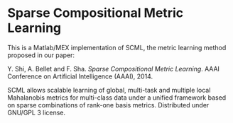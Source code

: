 # Sparse Compositional Metric Learning

This is a Matlab/MEX implementation of SCML, the metric learning method proposed in our paper:

Y. Shi, A. Bellet and F. Sha. *Sparse Compositional Metric Learning*. AAAI Conference on Artificial Intelligence (AAAI), 2014.

SCML allows scalable learning of global, multi-task and multiple local Mahalanobis metrics for multi-class data under a unified framework based on sparse combinations of rank-one basis metrics. Distributed under GNU/GPL 3 license.

